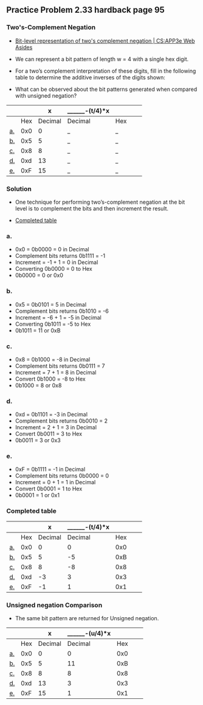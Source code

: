 ## Practice Problem 2.33 hardback page 95

### Two's-Complement Negation

- [Bit-level representation of two's complement negation | CS:APP3e Web Asides](http://csapp.cs.cmu.edu/3e/waside/waside-tneg.pdf)

- We can represent a bit pattern of length w = 4 with a single hex digit.
- For a two’s complement interpretation of these digits, fill in the following table to determine
the additive inverses of the digits shown:
- What can be observed about the bit patterns generated when compared with unsigned negation?

|||x|______-(t/4)*x||||
|---|---|---|---|---|---|---|
||Hex|Decimal|Decimal|Hex
|[a.](#a)|0x0|0|_|_|
|[b.](#b)|0x5|5|_|_|
|[c.](#c)|0x8|8|_|_|
|[d.](#d)|0xd|13|_|_|
|[e.](#e)|0xF|15|_|_|


### Solution
- One technique for performing two’s-complement negation at the bit level is to complement the bits and then increment the result.

- [Completed table](#completed-table)

### a.
- 0x0 = 0b0000 = 0 in Decimal
- Complement bits returns 0b1111 = -1
- Increment = -1 + 1 = 0 in Decimal
- Converting 0b0000 = 0 to Hex
- 0b0000 = 0 or 0x0

### b.
- 0x5 = 0b0101 = 5 in Decimal
- Complement bits returns 0b1010 = -6
- Increment = -6 + 1 = -5 in Decimal
- Converting 0b1011 = -5 to Hex
- 0b1011 = 11 or 0xB

### c.
- 0x8 = 0b1000 = -8 in Decimal
- Complement bits returns 0b0111 = 7
- Increment = 7 + 1 = 8 in Decimal
- Convert 0b1000 = -8 to Hex
- 0b1000 = 8 or 0x8

### d.
- 0xd = 0b1101 = -3 in Decimal
- Complement bits returns 0b0010 = 2
- Increment = 2 + 1 = 3 in Decimal
- Convert 0b0011 = 3 to Hex
- 0b0011 = 3 or 0x3
### e.
- 0xF = 0b1111 = -1 in Decimal
- Complement bits returns 0b0000 = 0
- Increment = 0 + 1 = 1 in Decimal
- Convert 0b0001 = 1 to Hex
- 0b0001 = 1 or 0x1


### Completed table
|||x|______-(t/4)*x||||
|---|---|---|---|---|---|---|
||Hex|Decimal|Decimal|Hex
|[a.](#a)|0x0|0|0|0x0|
|[b.](#b)|0x5|5|-5|0xB|
|[c.](#c)|0x8|8|-8|0x8|
|[d.](#d)|0xd|-3|3|0x3|
|[e.](#e)|0xF|-1|1|0x1|

### Unsigned negation Comparison

- The same bit pattern are returned for Unsigned negation.

|||x|______-(u/4)*x||||
|---|---|---|---|---|---|---|
||Hex|Decimal|Decimal|Hex
|[a.](#a)|0x0|0|0|0x0|
|[b.](#b)|0x5|5|11|0xB|
|[c.](#c)|0x8|8|8|0x8|
|[d.](#d)|0xd|13|3|0x3|
|[e.](#e)|0xF|15|1|0x1|